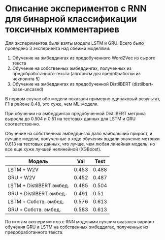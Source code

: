# Описание экспериментов с RNN для бинарной классификации токсичных комментариев

Для экспериментов были взяты модели LSTM и GRU. Всего было проведено 3 экспериента над обеими моделями:
1. Обучение на эмбеддингах из предобученного Word2Vec из сырого текста
2. Обучение на собственных эмбеддингах, полученных из предобработанного текста (алгоритм для предобработки из чекпоинта 5)
3. Обучение на эмбеддингах из предобученной DistilBERT (distilbert-base-uncased)

В первом случае обе модели показали примерно одинаковый результат, F1 в районе 0.48, это хуже, чем ML-модели.

При обучении на эмбеддингах предобученной DistilBERT метрика выросла до 0.504 и 0.51 на тестовых данных для LSTM и GRU соответственно.

Обучение на собственных эмбеддингах дало наибольший прирост, и лучшие модели, полученные в ходе обучения выдали значение метрики 0.613 на тестовых данных, что лучше, чем любая линейная модель, но все еще хуже лучшей нелинейной (XGBoost).

| Модель                   | Val   | Test  |
|--------------------------|-------|-------|
| LSTM + W2V               | 0.453 | 0.488 |
| GRU + W2V                | 0.452 | 0.487 |
| LSTM + DistilBERT эмбед. | 0.485 | 0.504 |
| GRU + DistilBERT эмбед.  | 0.491 | 0.51  |
| LSTM + Собств. эмбед.    | 0.576 | 0.613 |
| GRU + Собств. эмбед.     | 0.583 | 0.613 |

По итогам экспериментов с RNN моделями лучшим оказался вариант обучения GRU и LSTM на собственных эмбеддигах, полученных из предобработанного текста.
